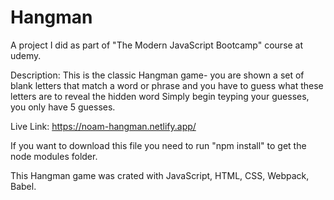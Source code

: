 # Hangman
A project I did as part of "The Modern JavaScript Bootcamp" course at udemy. 

Description:
This is the classic Hangman game- you are shown a set of blank letters that match a word or phrase and you have to guess what these letters are to reveal the hidden word
Simply begin teyping your guesses, you only have 5 guesses.

Live Link: https://noam-hangman.netlify.app/

If you want to download this file you need to run "npm install" to get the node modules folder.

This Hangman game was crated with JavaScript, HTML, CSS, Webpack, Babel.
